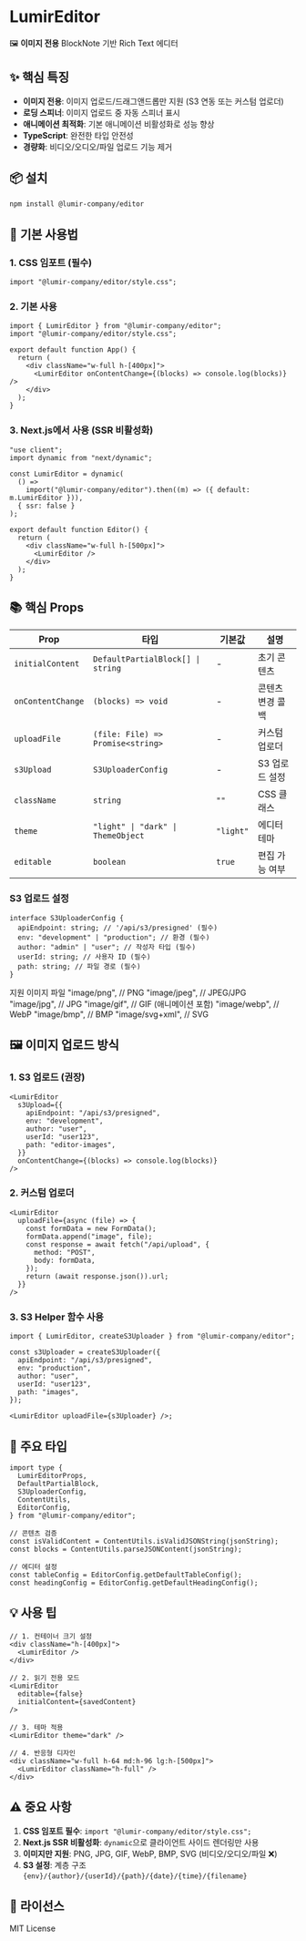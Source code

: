# LumirEditor

🖼️ **이미지 전용** BlockNote 기반 Rich Text 에디터

## ✨ 핵심 특징

- **이미지 전용**: 이미지 업로드/드래그앤드롭만 지원 (S3 연동 또는 커스텀 업로더)
- **로딩 스피너**: 이미지 업로드 중 자동 스피너 표시
- **애니메이션 최적화**: 기본 애니메이션 비활성화로 성능 향상
- **TypeScript**: 완전한 타입 안전성
- **경량화**: 비디오/오디오/파일 업로드 기능 제거

## 📦 설치

```bash
npm install @lumir-company/editor
```

## 🚀 기본 사용법

### 1. CSS 임포트 (필수)

```tsx
import "@lumir-company/editor/style.css";
```

### 2. 기본 사용

```tsx
import { LumirEditor } from "@lumir-company/editor";
import "@lumir-company/editor/style.css";

export default function App() {
  return (
    <div className="w-full h-[400px]">
      <LumirEditor onContentChange={(blocks) => console.log(blocks)} />
    </div>
  );
}
```

### 3. Next.js에서 사용 (SSR 비활성화)

```tsx
"use client";
import dynamic from "next/dynamic";

const LumirEditor = dynamic(
  () =>
    import("@lumir-company/editor").then((m) => ({ default: m.LumirEditor })),
  { ssr: false }
);

export default function Editor() {
  return (
    <div className="w-full h-[500px]">
      <LumirEditor />
    </div>
  );
}
```

## 📚 핵심 Props

| Prop              | 타입                               | 기본값    | 설명             |
| ----------------- | ---------------------------------- | --------- | ---------------- |
| `initialContent`  | `DefaultPartialBlock[] \| string`  | -         | 초기 콘텐츠      |
| `onContentChange` | `(blocks) => void`                 | -         | 콘텐츠 변경 콜백 |
| `uploadFile`      | `(file: File) => Promise<string>`  | -         | 커스텀 업로더    |
| `s3Upload`        | `S3UploaderConfig`                 | -         | S3 업로드 설정   |
| `className`       | `string`                           | `""`      | CSS 클래스       |
| `theme`           | `"light" \| "dark" \| ThemeObject` | `"light"` | 에디터 테마      |
| `editable`        | `boolean`                          | `true`    | 편집 가능 여부   |

### S3 업로드 설정

```tsx
interface S3UploaderConfig {
  apiEndpoint: string; // '/api/s3/presigned' (필수)
  env: "development" | "production"; // 환경 (필수)
  author: "admin" | "user"; // 작성자 타입 (필수)
  userId: string; // 사용자 ID (필수)
  path: string; // 파일 경로 (필수)
}
```

지원 이미지 파일
"image/png", // PNG
"image/jpeg", // JPEG/JPG  
 "image/jpg", // JPG
"image/gif", // GIF (애니메이션 포함)
"image/webp", // WebP
"image/bmp", // BMP
"image/svg+xml", // SVG

## 🖼️ 이미지 업로드 방식

### 1. S3 업로드 (권장)

```tsx
<LumirEditor
  s3Upload={{
    apiEndpoint: "/api/s3/presigned",
    env: "development",
    author: "user",
    userId: "user123",
    path: "editor-images",
  }}
  onContentChange={(blocks) => console.log(blocks)}
/>
```

### 2. 커스텀 업로더

```tsx
<LumirEditor
  uploadFile={async (file) => {
    const formData = new FormData();
    formData.append("image", file);
    const response = await fetch("/api/upload", {
      method: "POST",
      body: formData,
    });
    return (await response.json()).url;
  }}
/>
```

### 3. S3 Helper 함수 사용

```tsx
import { LumirEditor, createS3Uploader } from "@lumir-company/editor";

const s3Uploader = createS3Uploader({
  apiEndpoint: "/api/s3/presigned",
  env: "production",
  author: "user",
  userId: "user123",
  path: "images",
});

<LumirEditor uploadFile={s3Uploader} />;
```

## 📖 주요 타입

```tsx
import type {
  LumirEditorProps,
  DefaultPartialBlock,
  S3UploaderConfig,
  ContentUtils,
  EditorConfig,
} from "@lumir-company/editor";

// 콘텐츠 검증
const isValidContent = ContentUtils.isValidJSONString(jsonString);
const blocks = ContentUtils.parseJSONContent(jsonString);

// 에디터 설정
const tableConfig = EditorConfig.getDefaultTableConfig();
const headingConfig = EditorConfig.getDefaultHeadingConfig();
```

## 💡 사용 팁

```tsx
// 1. 컨테이너 크기 설정
<div className="h-[400px]">
  <LumirEditor />
</div>

// 2. 읽기 전용 모드
<LumirEditor
  editable={false}
  initialContent={savedContent}
/>

// 3. 테마 적용
<LumirEditor theme="dark" />

// 4. 반응형 디자인
<div className="w-full h-64 md:h-96 lg:h-[500px]">
  <LumirEditor className="h-full" />
</div>
```

## ⚠️ 중요 사항

1. **CSS 임포트 필수**: `import "@lumir-company/editor/style.css";`
2. **Next.js SSR 비활성화**: `dynamic`으로 클라이언트 사이드 렌더링만 사용
3. **이미지만 지원**: PNG, JPG, GIF, WebP, BMP, SVG (비디오/오디오/파일 ❌)
4. **S3 설정**: 계층 구조 `{env}/{author}/{userId}/{path}/{date}/{time}/{filename}`

## 📄 라이선스

MIT License
